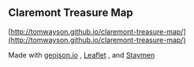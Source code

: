 ##  Claremont Treasure Map

[http://tomwayson.github.io/claremont-treasure-map/](http://tomwayson.github.io/claremont-treasure-map/) <!-- .element: target="_blank" -->

Made with [geojson.io](http://geojson.io/#id=gist:tomwayson/247b31fbdf394b2d9309&map=13/34.1124/-117.7151) <!-- .element: target="_blank" -->, [Leaflet](http://leafletjs.com/) <!-- .element: target="_blank" -->, and [Staymen](http://maps.stamen.com/#watercolor/11/34.0961/-117.7164) <!-- .element: target="_blank" -->
